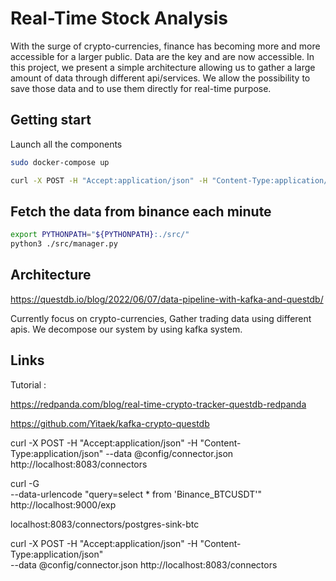 
# Real-Time Stock Analysis 

With the surge of crypto-currencies, finance has becoming more and more accessible for a larger public.
Data are the key and are now accessible. In this project, we present a simple architecture allowing us to gather a large amount of data through different api/services. We allow the possibility to save those data and to use them directly for real-time purpose. 


## Getting start


Launch all the components
```bash
sudo docker-compose up 

curl -X POST -H "Accept:application/json" -H "Content-Type:application/json" --data @config/connector.json http://localhost:8083/connectors

```

## Fetch the data from binance each minute

```bash 
export PYTHONPATH="${PYTHONPATH}:./src/"
python3 ./src/manager.py
```









## Architecture

https://questdb.io/blog/2022/06/07/data-pipeline-with-kafka-and-questdb/



Currently focus on crypto-currencies, 
Gather trading data using different apis. 
We decompose our system by using kafka system.





## Links

Tutorial : 

https://redpanda.com/blog/real-time-crypto-tracker-questdb-redpanda

https://github.com/Yitaek/kafka-crypto-questdb


curl -X POST -H "Accept:application/json" -H "Content-Type:application/json" --data @config/connector.json http://localhost:8083/connectors

curl -G \
  --data-urlencode "query=select * from 'Binance_BTCUSDT'" \
  http://localhost:9000/exp


localhost:8083/connectors/postgres-sink-btc

curl -X POST -H "Accept:application/json" -H "Content-Type:application/json" \
--data @config/connector.json http://localhost:8083/connectors








